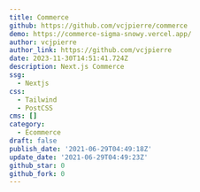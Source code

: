```yaml
---
title: Commerce
github: https://github.com/vcjpierre/commerce
demo: https://commerce-sigma-snowy.vercel.app/
author: vcjpierre
author_link: https://github.com/vcjpierre
date: 2023-11-30T14:51:41.724Z
description: Next.js Commerce
ssg:
  - Nextjs
css:
  - Tailwind
  - PostCSS
cms: []
category:
  - Ecommerce
draft: false
publish_date: '2021-06-29T04:49:18Z'
update_date: '2021-06-29T04:49:23Z'
github_star: 0
github_fork: 0
---
```

